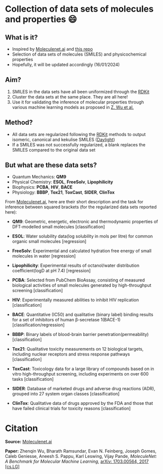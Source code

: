 # Collection of data sets of molecules and properties :smile:

## What is it? 

- Inspired by [Moleculenet.ai](http://moleculenet.ai/) and [this repo](https://github.com/GLambard/Molecules_Dataset_Collection?tab=readme-ov-file)
- Selection of data sets of molecules (SMILES) and physicochemical properties
- Hopefully, it will be updated accordingly (16/01/2024)

## Aim?

1. SMILES in the data sets have all been uniformized through the [RDKit](http://www.rdkit.org)
2. Cluster the data sets at the same place. They are all here!
3. Use it for validating the inference of molecular properties through various machine learning models as proposed in [Z. Wu et al.](https://arxiv.org/abs/1703.00564)

## Method?

- All data sets are regularized following the [RDKit](http://www.rdkit.org/docs/GettingStartedInPython.html) methods to output isomeric, canonical and kekulise SMILES ([Daylight](http://www.daylight.com/dayhtml/doc/theory/theory.smiles.html)) 
- If a SMILES was not successfully regularized, a blank replaces the SMILES compared to the original data set

## But what are these data sets?

- Quantum Mechanics: **QM9**
- Physical Chemistry: **ESOL**, **FreeSolv**, **Lipophilicity**
- Biophysics: **PCBA**, **HIV**, **BACE**
- Physiology: **BBBP**, **Tox21**, **ToxCast**, **SIDER**, **ClinTox**

From [Moleculenet.ai](http://moleculenet.ai/datasets-1), here are their short description and the task for inference between squared brackets (for the regularized data sets reported here): 

* **QM9**: Geometric,  energetic, electronic and thermodynamic properties of DFT-modelled small molecules [classification]

* **ESOL**: Water solubility data(log solubility in mols per litre) for common organic small molecules [regression]
* **FreeSolv**: Experimental and calculated hydration free energy of small molecules in water [regression]
* **Lipophilicity**: Experimental results of octanol/water distribution coefficient(logD at pH 7.4) [regression]

* **PCBA**: Selected from PubChem BioAssay, consisting of measured biological activities of small molecules generated by high-throughput screening [classification]
* **HIV**: Experimentally measured abilities to inhibit HIV replication [classification]
* **BACE**: Quantitative (IC50) and qualitative (binary label) binding results for a set of inhibitors of human β-secretase 1(BACE-1) [classification/regression]

* **BBBP**: Binary labels of blood-brain barrier penetration(permeability) [classification]
* **Tox21**: Qualitative toxicity measurements on 12 biological targets, including nuclear receptors and stress response pathways [classification]
* **ToxCast**: Toxicology data for a large library of compounds based on in vitro high-throughput screening, including experiments on over 600 tasks [classification]
* **SIDER**: Database of marketed drugs and adverse drug reactions (ADR), grouped into 27 system organ classes [classification]
* **ClinTox**: Qualitative data of drugs approved by the FDA and those that have failed clinical trials for toxicity reasons [classification]

# Citation

**Source:** [Moleculenet.ai](http://moleculenet.ai/)

**Paper:** Zhenqin Wu, Bharath Ramsundar, Evan N. Feinberg, Joseph Gomes, Caleb Geniesse, Aneesh S. Pappu, Karl Leswing, Vijay Pande, *MoleculeNet: A Benchmark for Molecular Machine Learning*, [arXiv: 1703.00564, 2017 [cs.LG]](https://arxiv.org/abs/1703.00564)
